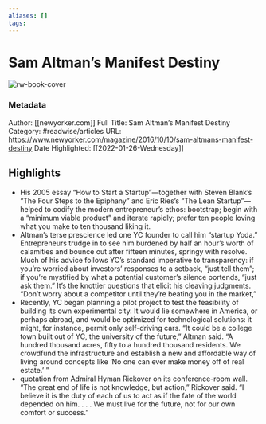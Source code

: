 ```yaml
---
aliases: []
tags:
---
```

# Sam Altman’s Manifest Destiny

![rw-book-cover](https://readwise-assets.s3.amazonaws.com/static/images/article1.be68295a7e40.png)
### Metadata
Author: [[newyorker.com]]
Full Title: Sam Altman’s Manifest Destiny
Category: #readwise/articles
URL: https://www.newyorker.com/magazine/2016/10/10/sam-altmans-manifest-destiny
Date Highlighted: [[2022-01-26-Wednesday]]

## Highlights
- His 2005 essay “How to Start a Startup”—together with Steven Blank’s “The Four Steps to the Epiphany” and Eric Ries’s “The Lean Startup”—helped to codify the modern entrepreneur’s ethos: bootstrap; begin with a “minimum viable product” and iterate rapidly; prefer ten people loving what you make to ten thousand liking it.
- Altman’s terse prescience led one YC founder to call him “startup Yoda.” Entrepreneurs trudge in to see him burdened by half an hour’s worth of calamities and bounce out after fifteen minutes, springy with resolve. Much of his advice follows YC’s standard imperative to transparency: if you’re worried about investors’ responses to a setback, “just tell them”; if you’re mystified by what a potential customer’s silence portends, “just ask them.” It’s the knottier questions that elicit his cleaving judgments. “Don’t worry about a competitor until they’re beating you in the market,”
- Recently, YC began planning a pilot project to test the feasibility of building its own experimental city. It would lie somewhere in America, or perhaps abroad, and would be optimized for technological solutions: it might, for instance, permit only self-driving cars. “It could be a college town built out of YC, the university of the future,” Altman said. “A hundred thousand acres, fifty to a hundred thousand residents. We crowdfund the infrastructure and establish a new and affordable way of living around concepts like ‘No one can ever make money off of real estate.’ ”
- quotation from Admiral Hyman Rickover on its conference-room wall. “The great end of life is not knowledge, but action,” Rickover said. “I believe it is the duty of each of us to act as if the fate of the world depended on him. . . . We must live for the future, not for our own comfort or success.”

